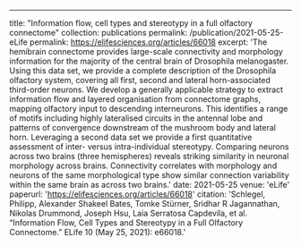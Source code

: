 ---
title: "Information flow, cell types and stereotypy in a full olfactory connectome"
collection: publications
permalink: /publication/2021-05-25-eLife
permalink: https://elifesciences.org/articles/66018
excerpt: 'The hemibrain connectome provides large-scale connectivity and morphology information for the majority of the central brain of Drosophila melanogaster. Using this data set, we provide a complete description of the Drosophila olfactory system, covering all first, second and lateral horn-associated third-order neurons. We develop a generally applicable strategy to extract information flow and layered organisation from connectome graphs, mapping olfactory input to descending interneurons. This identifies a range of motifs including highly lateralised circuits in the antennal lobe and patterns of convergence downstream of the mushroom body and lateral horn. Leveraging a second data set we provide a first quantitative assessment of inter- versus intra-individual stereotypy. Comparing neurons across two brains (three hemispheres) reveals striking similarity in neuronal morphology across brains. Connectivity correlates with morphology and neurons of the same morphological type show similar connection variability within the same brain as across two brains.'
date: 2021-05-25
venue: 'eLife'
paperurl: 'https://elifesciences.org/articles/66018'
citation: 'Schlegel, Philipp, Alexander Shakeel Bates, Tomke Stürner, Sridhar R Jagannathan, Nikolas Drummond, Joseph Hsu, Laia Serratosa Capdevila, et al. “Information Flow, Cell Types and Stereotypy in a Full Olfactory Connectome.” ELife 10 (May 25, 2021): e66018.'
